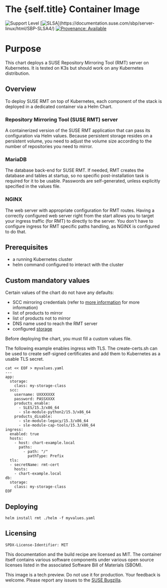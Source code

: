 # The {self.title} Container Image
![Support Level](https://img.shields.io/badge/Support_Level-techpreview-blue)
[![SLSA](https://img.shields.io/badge/SLSA_(v0.1)-Level_4-Green)](https://documentation.suse.com/sbp/server-linux/html/SBP-SLSA4/)
[![Provenance: Available](https://img.shields.io/badge/Provenance-Available-Green)](https://documentation.suse.com/container/all/html/Container-guide/index.html#container-verify)

# Purpose

This chart deploys a SUSE Repository Mirroring Tool (RMT) server on Kubernetes.
It is tested on K3s but should work on any Kubernetes distribution.

## Overview

To deploy SUSE RMT on top of Kubernetes, each component of the stack is deployed in a dedicated container via a
Helm Chart.

### Repository Mirroring Tool (SUSE RMT) server

A containerized version of the SUSE RMT application that can pass its configuration via Helm values. Because persistent storage resides on a persistent volume, you need to adjust the volume size according to the number of repositories you need to mirror.

### MariaDB

The database back-end for SUSE RMT.
If needed, RMT creates the database and tables at startup, so no specific
post-installation task is required for it to be usable. Passwords are
self-generated, unless explicitly specified in the values file.

### NGINX

The web server with appropriate configuration for RMT routes. Having a correctly
configured web server right from the start allows you to target your ingress traffic
(for RMT) to directly to the server. You don't have to configure ingress for RMT specific
paths handling, as NGINX is configured to do that.

## Prerequisites

- a running Kubernetes cluster
- helm command configured to interact with the cluster

## Custom mandatory values

Certain values of the chart do not have any defaults:
- SCC mirroring credentials (refer to [more information](https://documentation.suse.com/sles/15-SP4/html/SLES-all/cha-rmt-mirroring.html#sec-rmt-mirroring-credentials) for more information)
- list of products to mirror
- list of products not to mirror
- DNS name used to reach the RMT server
- configured [storage](https://kubernetes.io/docs/concepts/storage/)

Before deploying the chart, you must fill a custom values file.

The following example enables ingress with TLS.
The create-certs.sh can be used to create self-signed certificates and
add them to Kubernetes as a usable TLS secret.

```
cat << EOF > myvalues.yaml
---
app:
  storage:
    class: my-storage-class
  scc:
    username: UXXXXXXX
    password: PASSXXXX
    products_enable:
      - SLES/15.3/x86_64
      - sle-module-python2/15.3/x86_64
    products_disable:
      - sle-module-legacy/15.3/x86_64
      - sle-module-cap-tools/15.3/x86_64
ingress:
  enabled: true
  hosts:
    - host: chart-example.local
      paths:
        - path: "/"
          pathType: Prefix
  tls:
  - secretName: rmt-cert
    hosts:
    - chart-example.local
db:
  storage:
    class: my-storage-class
EOF
```

## Deploying

`helm install rmt ./helm -f myvalues.yaml`

## Licensing

`SPDX-License-Identifier: MIT`

This documentation and the build recipe are licensed as MIT.
The container itself contains various software components under various open source licenses listed in the associated
Software Bill of Materials (SBOM).

This image is a tech preview. Do not use it for production.
Your feedback is welcome.
Please report any issues to the [SUSE Bugzilla](https://bugzilla.suse.com/enter_bug.cgi?product=SUSE%20Linux%20Enterprise%20Base%20Container%20Images).
